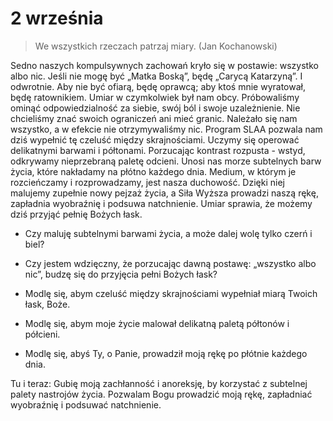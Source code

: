 
# 2 września

> We wszystkich rzeczach patrzaj miary. (Jan Kochanowski)

Sedno naszych kompulsywnych zachowań kryło się w postawie: wszystko albo nic. Jeśli nie mogę być „Matka Boską”, będę „Carycą Katarzyną”. I odwrotnie. Aby nie być ofiarą, będę oprawcą; aby ktoś mnie wyratował, będę ratownikiem. Umiar w czymkolwiek był nam obcy. Próbowaliśmy ominąć odpowiedzialność za siebie, swój ból i swoje uzależnienie. Nie chcieliśmy znać swoich ograniczeń ani mieć granic. Należało się nam wszystko, a w efekcie nie otrzymywaliśmy nic. Program SLAA pozwala nam dziś wypełnić tę czeluść między skrajnościami. Uczymy się operować delikatnymi barwami i półtonami. Porzucając kontrast rozpusta - wstyd, odkrywamy nieprzebraną paletę odcieni. Unosi nas morze subtelnych barw życia, które nakładamy na płótno każdego dnia. Medium, w którym je rozcieńczamy i rozprowadzamy, jest nasza duchowość. Dzięki niej malujemy zupełnie nowy pejzaż życia, a Siła Wyższa prowadzi naszą rękę, zapładnia wyobraźnię i podsuwa natchnienie. Umiar sprawia, że możemy dziś przyjąć pełnię Bożych łask.

- Czy maluję subtelnymi barwami życia, a może dalej wolę tylko czerń i biel?
- Czy jestem wdzięczny, że porzucając dawną postawę: „wszystko albo nic”, budzę się do przyjęcia pełni Bożych łask?

- Modlę się, abym czeluść między skrajnościami wypełniał miarą Twoich łask, Boże.
- Modlę się, abym moje życie malował delikatną paletą półtonów i półcieni.
- Modlę się, abyś Ty, o Panie, prowadził moją rękę po płótnie każdego dnia.

Tu i teraz: Gubię moją zachłanność i anoreksję, by korzystać z subtelnej palety nastrojów życia. Pozwalam Bogu prowadzić moją rękę, zapładniać wyobraźnię i podsuwać natchnienie.
